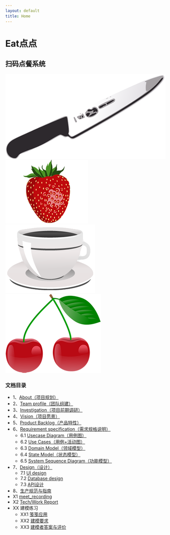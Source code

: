 ```yaml
---
layout: default
title: Home
---
```


<div class="main-wrapper">
  <div class="main-content">
    <h1>
      Eat点点
    </h1>
    <h2>
      扫码点餐系统
    </h2>
    <div class="main-content-images">
      <div>
        <img src="https://raw.githubusercontent.com/ChickenDinner8/ChickenDinner8.github.io/master/public/img/lun/kitchen-29322.png" />
      </div>
      <div>
        <img src="https://raw.githubusercontent.com/ChickenDinner8/ChickenDinner8.github.io/master/public/img/lun/eat-1299323.png" />
      </div>
      <div>
        <img src="https://raw.githubusercontent.com/ChickenDinner8/ChickenDinner8.github.io/master/public/img/lun/coffee-3064397.png" />
      </div>
      <div>
        <img src="https://raw.githubusercontent.com/ChickenDinner8/ChickenDinner8.github.io/master/public/img/lun/cherry-105141.png" />
      </div>
    </div>
  </div>
</div>

<div markdown="1">

### 文档目录

+ 1、[About（项目规划）](https://chickendinner8.github.io/2018/04/15/plan.html)
+ 2、[Team profile（团队组建）](https://chickendinner8.github.io/2018/04/11/team_profile.html)
+ 3、[Investigation（项目前期调研）](https://chickendinner8.github.io/2018/04/11/investigation.html)
+ 4、[Vision（项目愿景）](https://chickendinner8.github.io/2018/04/11/vision.html)
+ 5、[Product Backlog（产品特性）](https://chickendinner8.github.io/2018/04/11/backlog.html)
+ 6、[Requirement specification（需求规格说明）](https://chickendinner8.github.io/2018/04/21/需求说明书.html)
    - 6.1 [Usecase Diagram（用例图）](https://chickendinner8.github.io/2018/05/09/6.1用例图.html)
    - 6.2 [Use Cases（用例+活动图）](https://chickendinner8.github.io/2018/05/09/6.2用例文本.html)
    - 6.3 [Domain Model（领域模型）](https://chickendinner8.github.io/2018/05/13/6.3领域模型.html)
    - 6.4 [State Model（状态模型）](https://chickendinner8.github.io/2018/05/13/6.4状态模型.html)
    - 6.5 [System Sequence Diagram（功能模型）](https://chickendinner8.github.io/2018/05/13/6.5系统顺序图.html)
+ 7、[Design（设计）](https://chickendinner8.github.io/2018/04/21/design.html)
    - 7.1 [UI design](https://chickendinner8.github.io/2018/05/09/7.1UI-design.html)
    - 7.2 [Database design](https://chickendinner8.github.io/2018/05/09/7.2Database-design.html)
    - 7.3 [API设计](https://chickendinner8.github.io/2018/05/09/7.3API-design.html)
+ 8、[生产规范与指南](https://chickendinner8.github.io/2018/04/15/生产规范与指南.html)
+ X1 [meet_recording](https://chickendinner8.github.io/2018/04/11-meeting.html)
+ X2 [Tech/Work Report](https://chickendinner8.github.io/2018/04/11/work_report.html)
+ XX 建模练习
    - XX1 [笺笺应用](https://chickendinner8.github.io/2018/05/11/笺笺建模练习.html)
    - XX2 [建模要求]()
    - XX3 [建模者答案与评价]()
</div>
